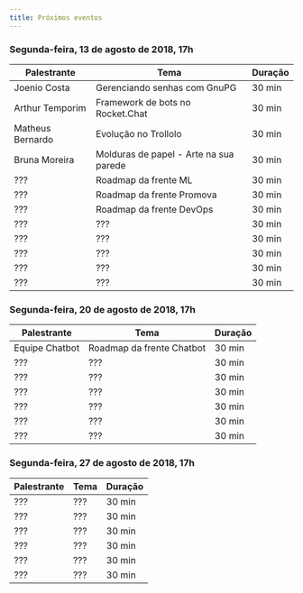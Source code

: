 ```yaml
---
title: Próximos eventos
---
```


### Segunda-feira, 13 de agosto de 2018, 17h

| Palestrante      | Tema                                    | Duração |
| ---------------- | --------------------------------------- | ------- |
| Joenio Costa     | Gerenciando senhas com GnuPG            | 30 min  |
| Arthur Temporim  | Framework de bots no Rocket.Chat        | 30 min  |
| Matheus Bernardo | Evolução no Trollolo                    | 30 min  |
| Bruna Moreira    | Molduras de papel - Arte na sua parede  | 30 min  |
| ???              | Roadmap da frente ML                    | 30 min  |
| ???              | Roadmap da frente Promova               | 30 min  |
| ???              | Roadmap da frente DevOps                | 30 min  |
| ???              | ???                                     | 30 min  |
| ???              | ???                                     | 30 min  |
| ???              | ???                                     | 30 min  |
| ???              | ???                                     | 30 min  |
| ???              | ???                                     | 30 min  |

### Segunda-feira, 20 de agosto de 2018, 17h

| Palestrante     | Tema                                    | Duração |
| --------------- | --------------------------------------- | ------- |
| Equipe Chatbot  | Roadmap da frente Chatbot               | 30 min  |
| ???             | ???                                     | 30 min  |
| ???             | ???                                     | 30 min  |
| ???             | ???                                     | 30 min  |
| ???             | ???                                     | 30 min  |
| ???             | ???                                     | 30 min  |
| ???             | ???                                     | 30 min  |

### Segunda-feira, 27 de agosto de 2018, 17h

| Palestrante     | Tema                                    | Duração |
| --------------- | --------------------------------------- | ------- |
| ???             | ???                                     | 30 min  |
| ???             | ???                                     | 30 min  |
| ???             | ???                                     | 30 min  |
| ???             | ???                                     | 30 min  |
| ???             | ???                                     | 30 min  |
| ???             | ???                                     | 30 min  |

